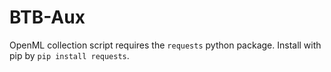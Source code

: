 # BTB-Aux

OpenML collection script requires the `requests` python package. Install with pip by `pip install requests`.
